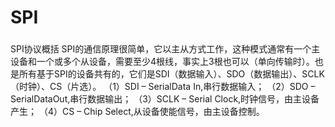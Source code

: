# SPI

###
SPI协议概括
SPI的通信原理很简单，它以主从方式工作，这种模式通常有一个主设备和一个或多个从设备，需要至少4根线，事实上3根也可以（单向传输时）。也是所有基于SPI的设备共有的，它们是SDI（数据输入）、SDO（数据输出）、SCLK（时钟）、CS（片选）。
（1）SDI – SerialData In,串行数据输入；
（2）SDO – SerialDataOut,串行数据输出；
（3）SCLK – Serial Clock,时钟信号，由主设备产生；
（4）CS – Chip Select,从设备使能信号，由主设备控制。
